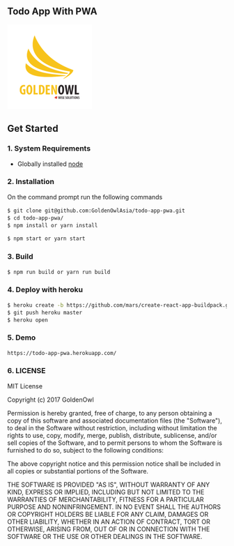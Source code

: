 ## Todo App With PWA
![Todo App With PWA](/public/icons/favicon-194x194.png)

## Get Started

### 1. System Requirements
* Globally installed [node](https://nodejs.org/en/)

### 2. Installation
On the command prompt run the following commands

```sh
$ git clone git@github.com:GoldenOwlAsia/todo-app-pwa.git
$ cd todo-app-pwa/
$ npm install or yarn install
```
```sh
$ npm start or yarn start
```

### 3. Build
```sh
$ npm run build or yarn run build
```

### 4. Deploy with heroku
```sh
$ heroku create -b https://github.com/mars/create-react-app-buildpack.git
$ git push heroku master
$ heroku open
```

### 5. Demo
```sh
https://todo-app-pwa.herokuapp.com/
```

### 6. LICENSE
MIT License

Copyright (c) 2017 GoldenOwl

Permission is hereby granted, free of charge, to any person obtaining a copy
of this software and associated documentation files (the "Software"), to deal
in the Software without restriction, including without limitation the rights
to use, copy, modify, merge, publish, distribute, sublicense, and/or sell
copies of the Software, and to permit persons to whom the Software is
furnished to do so, subject to the following conditions:

The above copyright notice and this permission notice shall be included in all
copies or substantial portions of the Software.

THE SOFTWARE IS PROVIDED "AS IS", WITHOUT WARRANTY OF ANY KIND, EXPRESS OR
IMPLIED, INCLUDING BUT NOT LIMITED TO THE WARRANTIES OF MERCHANTABILITY,
FITNESS FOR A PARTICULAR PURPOSE AND NONINFRINGEMENT. IN NO EVENT SHALL THE
AUTHORS OR COPYRIGHT HOLDERS BE LIABLE FOR ANY CLAIM, DAMAGES OR OTHER
LIABILITY, WHETHER IN AN ACTION OF CONTRACT, TORT OR OTHERWISE, ARISING FROM,
OUT OF OR IN CONNECTION WITH THE SOFTWARE OR THE USE OR OTHER DEALINGS IN THE
SOFTWARE.
